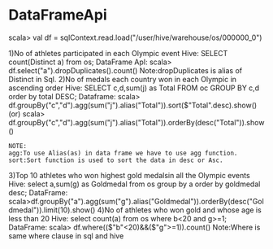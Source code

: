 # DataFrameApi
scala> val df = sqlContext.read.load("/user/hive/warehouse/os/000000_0")

1)No of athletes participated in each Olympic event
  Hive:
       SELECT count(Distinct a) from os;
  DataFrame ApI:
       scala> df.select("a").dropDuplicates().count()
	   Note:dropDuplicates is alias of Distinct in Sql.
2)No of medals each country won in each Olympic in ascending order
   Hive:
       SELECT c,d,sum(j) as Total FROM oc GROUP BY c,d order by total DESC;
   Dataframe:
       scala> df.groupBy("c","d").agg(sum("j").alias("Total")).sort($"Total".desc).show()
                                  (or)
       scala> df.groupBy("c","d").agg(sum("j").alias("Total")).orderBy(desc("Total")).show()

  	NOTE:
	agg:To use Alias(as) in data frame we have to use agg function.
	sort:Sort function is used to sort the data in desc or Asc. 
3)Top 10 athletes who won highest gold medalsin all the Olympic events
   Hive:
       select a,sum(g) as Goldmedal from os group by a order by goldmedal desc;
   DataFrame:
       scala>df.groupBy("a").agg(sum("g").alias("Goldmedal")).orderBy(desc("Goldmedal")).limit(10).show()
4)No of athletes who won gold and whose age is less than 20
    Hive:
        select count(a) from os where b<20 and g>=1;
   DataFrame:
        scala> df.where(($"b"<20)&&($"g">=1)).count()
     Note:Where is same where clause in sql and hive


